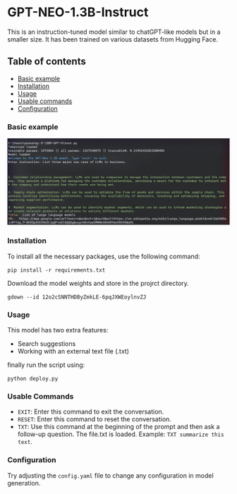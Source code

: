 # GPT-NEO-1.3B-Instruct
This is an instruction-tuned model similar to chatGPT-like models but in a smaller size. It has been trained on various datasets from Hugging Face.

## Table of contents
  * [Basic example](#basic-example)
  * [Installation](#installation)
  * [Usage](#usage)
  * [Usable commands](#usable-commands)
  * [Configuration](#configuration)


### Basic example

![exmaple](tweet1.png)

### Installation
To install all the necessary packages, use the following command:
```
pip install -r requirements.txt 
```
Download the model weights and store in the projrct directory.

```
gdown --id 12o2cSNNTHDByZmkLE-6pqJXWEoylnvZJ 
```

### Usage
This model has two extra features:

* Search suggestions
* Working with an external text file (.txt)

finally run the script using:
```
python deploy.py
```

### Usable Commands

- `EXIT`: Enter this command to exit the conversation.
- `RESET`: Enter this command to reset the conversation.
- `TXT`: Use this command at the beginning of the prompt and then ask a follow-up question. The file.txt is loaded. Example: `TXT summarize this text`.


### Configuration

Try adjusting the `config.yaml` file to change any configuration in model generation.
